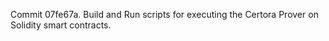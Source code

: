 Commit 07fe67a.                    Build and Run scripts for executing the Certora Prover on Solidity smart contracts.